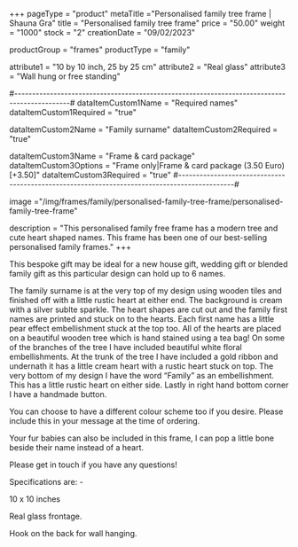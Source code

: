 +++
pageType = "product"
metaTitle ="Personalised family tree frame | Shauna Gra"
title = "Personalised family tree frame"
price = "50.00"
weight = "1000"
stock = "2"
creationDate = "09/02/2023"

productGroup = "frames"
productType = "family"
 
attribute1 = "10 by 10 inch, 25 by 25 cm" 
attribute2 = "Real glass"
attribute3 = "Wall hung or free standing"
 
#---------------------------------------------------------------------------------------------#
dataItemCustom1Name = "Required names"
dataItemCustom1Required = "true"

dataItemCustom2Name = "Family surname"
dataItemCustom2Required = "true"

dataItemCustom3Name = "Frame & card package"
dataItemCustom3Options = "Frame only|Frame & card package (3.50 Euro)[+3.50]"
dataItemCustom3Required = "true"
#---------------------------------------------------------------------------------------------#
 
image ="/img/frames/family/personalised-family-tree-frame/personalised-family-tree-frame"

description = "This personalised family free frame has a modern tree and cute heart shaped names. This frame has been one of our best-selling personalised family frames."
+++

This bespoke gift may be ideal for a new house gift, wedding gift or blended family gift as this particular design can hold up to 6 names.

The family surname is at the very top of my design using wooden tiles and finished off with a little rustic heart at either end. The background is cream with a silver sublte sparkle. The heart shapes are cut out and the family first names are printed and stuck on to the hearts. Each first name has a little pear effect embellishment stuck at the top too. All of the hearts are placed on a beautiful wooden tree which is hand stained using a tea bag! On some of the branches of the tree I have included beautiful white floral embellishments. At the trunk of the tree I have included a gold ribbon and undernath it has a little cream heart with a rustic heart stuck on top. The very bottom of my design I have the word “Family” as an embellishment. This has a little rustic heart on either side. Lastly in right hand bottom corner I have a handmade button.

You can choose to have a different colour scheme too if you desire. Please include this in your message at the time of ordering.

Your fur babies can also be included in this frame, I can pop a little bone beside their name instead of a heart.

Please get in touch if you have any questions!

Specifications are: -

10 x 10 inches

Real glass frontage.

Hook on the back for wall hanging.
